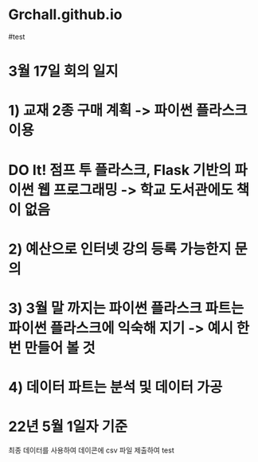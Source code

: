 # Grchall.github.io
#test
# 3월 17일 회의 일지
# 1) 교재 2종 구매 계획 -> 파이썬 플라스크 이용
# DO It!  점프 투 플라스크, Flask 기반의 파이썬 웹 프로그래밍  -> 학교 도서관에도 책이 없음
# 2) 예산으로 인터넷 강의 등록 가능한지 문의 
# 3) 3월 말 까지는 파이썬 플라스크 파트는 파이썬 플라스크에 익숙해 지기 -> 예시 한번 만들어 볼 것
# 4) 데이터 파트는 분석 및 데이터 가공 


# 22년 5월 1일자 기준 
최종 데이터를 사용하여 데이콘에 csv 파일 제출하여 test
